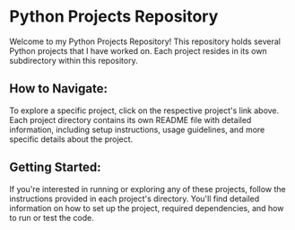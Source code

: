 # Python Projects Repository

Welcome to my Python Projects Repository! This repository holds several Python projects that I have worked on. Each project resides in its own subdirectory within this repository.

## How to Navigate:

To explore a specific project, click on the respective project's link above. Each project directory contains its own README file with detailed information, including setup instructions, usage guidelines, and more specific details about the project.

## Getting Started:

If you're interested in running or exploring any of these projects, follow the instructions provided in each project's directory. You'll find detailed information on how to set up the project, required dependencies, and how to run or test the code.
